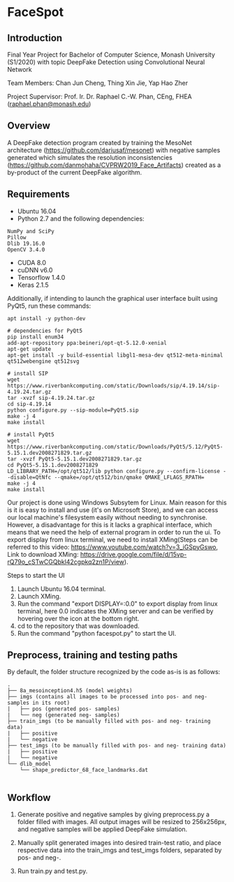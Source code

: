 # FaceSpot

## Introduction

Final Year Project for Bachelor of Computer Science, Monash University (S1/2020) with topic DeepFake Detection using Convolutional Neural Network

Team Members: Chan Jun Cheng, Thing Xin Jie, Yap Hao Zher

Project Supervisor: Prof. Ir. Dr. Raphael C.-W. Phan, CEng, FHEA (raphael.phan@monash.edu)


## Overview

A DeepFake detection program created by training the MesoNet architecture (https://github.com/dariusaf/mesonet) with negative samples generated which simulates the resolution inconsistencies (https://github.com/danmohaha/CVPRW2019_Face_Artifacts) created as a by-product of the current DeepFake algorithm.

## Requirements

- Ubuntu 16.04
- Python 2.7 and the following dependencies:
```
NumPy and SciPy
Pillow
Dlib 19.16.0
OpenCV 3.4.0
```
- CUDA 8.0
- cuDNN v6.0
- Tensorflow 1.4.0
- Keras 2.1.5


Additionally, if intending to launch the graphical user interface built using PyQt5, run these commands:

```
apt install -y python-dev

# dependencies for PyQt5
pip install enum34
add-apt-repository ppa:beineri/opt-qt-5.12.0-xenial
apt-get update
apt-get install -y build-essential libgl1-mesa-dev qt512-meta-minimal qt512webengine qt512svg

# install SIP
wget https://www.riverbankcomputing.com/static/Downloads/sip/4.19.14/sip-4.19.24.tar.gz
tar -xvzf sip-4.19.24.tar.gz
cd sip-4.19.14
python configure.py --sip-module=PyQt5.sip
make -j 4
make install

# install PyQt5
wget https://www.riverbankcomputing.com/static/Downloads/PyQt5/5.12/PyQt5-5.15.1.dev2008271829.tar.gz
tar -xvzf PyQt5-5.15.1.dev2008271829.tar.gz
cd PyQt5-5.15.1.dev2008271829
LD_LIBRARY_PATH=/opt/qt512/lib python configure.py --confirm-license --disable=QtNfc --qmake=/opt/qt512/bin/qmake QMAKE_LFLAGS_RPATH=
make -j 4
make install
```

Our project is done using Windows Subsytem for Linux. Main reason for this is it is easy to install and use (it's on Microsoft Store), and we can access our local machine's filesystem easily without needing to synchronise. However, a disadvantage for this is it lacks a graphical interface, which means that we need the help of external program in order to run the ui. To export display from linux terminal, we need to install XMing(Steps can be referred to this video: https://www.youtube.com/watch?v=3_iGSpyGswo,
Link to download XMing: https://drive.google.com/file/d/15vp-rQ79o_cSTwCGQbkl42cgpkq2zn1P/view).

Steps to start the UI
1) Launch Ubuntu 16.04 terminal.
2) Launch XMing.
3) Run the command "export DISPLAY=:0.0" to export display from linux terminal, here 0.0 indicates the XMing server and can be verified by hovering over the icon at the bottom right.
4) cd to the repository that was downloaded.
5) Run the command "python facespot.py" to start the UI.


## Preprocess, training and testing paths

By default, the folder structure recognized by the code as-is is as follows:

```
.
├── 8a_mesoinception4.h5 (model weights)
├── imgs (contains all images to be processed into pos- and neg- samples in its root)
|   ├── pos (generated pos- samples)
|   └── neg (generated neg- samples)
├── train_imgs (to be manually filled with pos- and neg- training data)
|   ├── positive
|   └── negative
├── test_imgs (to be manually filled with pos- and neg- training data)
|   ├── positive
|   └── negative
└── dlib_model
    └── shape_predictor_68_face_landmarks.dat
    
```
    
## Workflow

1. Generate positive and negative samples by giving preprocess.py a folder filled with images. All output images will be resized to 256x256px, and negative samples will be applied DeepFake simulation.

2. Manually split generated images into desired train-test ratio, and place respective data into the train_imgs and test_imgs folders, separated by pos- and neg-.

3. Run train.py and test.py.
